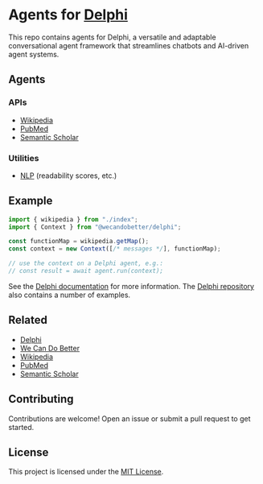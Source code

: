 # Agents for [Delphi](https://github.com/WeCanDoBetter/delphi)

This repo contains agents for Delphi, a versatile and adaptable conversational
agent framework that streamlines chatbots and AI-driven agent systems.

## Agents

### APIs

- [Wikipedia](./src/apis/wikipedia/README.md)
- [PubMed](./src/apis/pubmed/README.md)
- [Semantic Scholar](./src/apis/semantic-scholar/README.md)

### Utilities

- [NLP](./src/utilities/nlp/README.md) (readability scores, etc.)

## Example

```ts
import { wikipedia } from "./index";
import { Context } from "@wecandobetter/delphi";

const functionMap = wikipedia.getMap();
const context = new Context([/* messages */], functionMap);

// use the context on a Delphi agent, e.g.:
// const result = await agent.run(context);
```

See the [Delphi documentation](https://wecandobetter.github.io/delphi/) for more
information. The [Delphi repository](https://github/com/WeCanDoBetter/delphi)
also contains a number of examples.

## Related

- [Delphi](https://wecandobetter.github.io/delphi/)
- [We Can Do Better](https://wcdb.life/)
- [Wikipedia](https://www.wikipedia.org/)
- [PubMed](https://pubmed.ncbi.nlm.nih.gov/)
- [Semantic Scholar](https://www.semanticscholar.org/)

## Contributing

Contributions are welcome! Open an issue or submit a pull request to get
started.

## License

This project is licensed under the [MIT License](./LICENSE).
